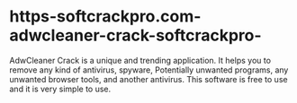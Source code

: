 # https-softcrackpro.com-adwcleaner-crack-softcrackpro-
AdwCleaner Crack is a unique and trending application. It helps you to remove any kind of antivirus, spyware, Potentially unwanted programs, any unwanted browser tools, and another antivirus. This software is free to use and it is very simple to use.
